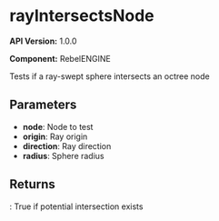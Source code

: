 # rayIntersectsNode

**API Version:** 1.0.0

**Component:** RebelENGINE

Tests if a ray-swept sphere intersects an octree node

## Parameters

- **node**: Node to test
- **origin**: Ray origin
- **direction**: Ray direction
- **radius**: Sphere radius

## Returns

: True if potential intersection exists

